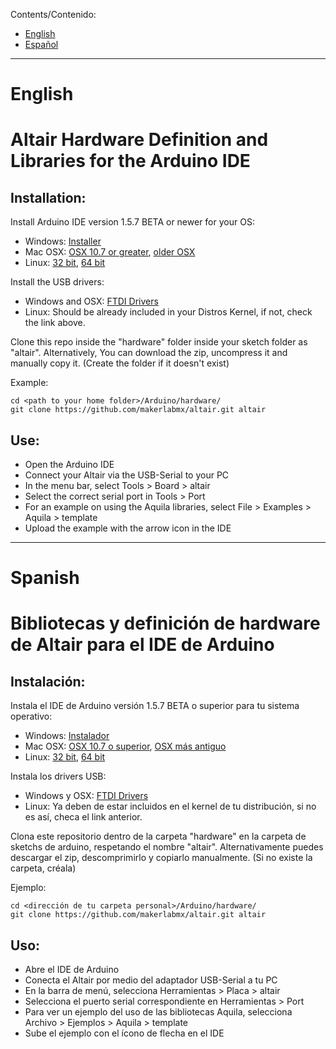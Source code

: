Contents/Contenido:
- [English](#user-content-english)
- [Español](#user-content-spanish)

* * *

# English
# Altair Hardware Definition and Libraries for the Arduino IDE

## Installation:

Install Arduino IDE version 1.5.7 BETA or newer for your OS:
- Windows: [Installer](http://downloads.arduino.cc/arduino-1.5.7-windows.exe)
- Mac OSX: [OSX 10.7 or greater](http://downloads.arduino.cc/arduino-1.5.7-macosx-java7-r2.zip), [older OSX](http://downloads.arduino.cc/arduino-1.5.7-macosx.zip)
- Linux: [32 bit](http://downloads.arduino.cc/arduino-1.5.7-linux32.tgz), [64 bit](http://downloads.arduino.cc/arduino-1.5.7-linux64.tgz)

Install the USB drivers:
- Windows and OSX: [FTDI Drivers](http://www.ftdichip.com/Drivers/VCP.htm)
- Linux: Should be already included in your Distros Kernel, if not, check the link above.

Clone this repo inside the "hardware" folder inside your sketch folder as "altair".
Alternatively, You can download the zip, uncompress it and manually copy it.
(Create the folder if it doesn't exist)

Example:
```
cd <path to your home folder>/Arduino/hardware/
git clone https://github.com/makerlabmx/altair.git altair
```

## Use:

- Open the Arduino IDE
- Connect your Altair via the USB-Serial to your PC
- In the menu bar, select Tools > Board > altair
- Select the correct serial port in Tools > Port
- For an example on using the Aquila libraries, select File > Examples > Aquila > template
- Upload the example with the arrow icon in the IDE

* * *

# Spanish
# Bibliotecas y definición de hardware de Altair para el IDE de Arduino

## Instalación:

Instala el IDE de Arduino versión 1.5.7 BETA o superior para tu sistema operativo:
- Windows: [Instalador](http://downloads.arduino.cc/arduino-1.5.7-windows.exe)
- Mac OSX: [OSX 10.7 o superior](http://downloads.arduino.cc/arduino-1.5.7-macosx-java7-r2.zip), [OSX más antiguo](http://downloads.arduino.cc/arduino-1.5.7-macosx.zip)
- Linux: [32 bit](http://downloads.arduino.cc/arduino-1.5.7-linux32.tgz), [64 bit](http://downloads.arduino.cc/arduino-1.5.7-linux64.tgz)

Instala los drivers USB:
- Windows y OSX: [FTDI Drivers](http://www.ftdichip.com/Drivers/VCP.htm)
- Linux: Ya deben de estar incluidos en el kernel de tu distribución, si no es así, checa el link anterior.

Clona este repositorio dentro de la carpeta "hardware" en la carpeta de sketchs de arduino, respetando el nombre "altair".
Alternativamente puedes descargar el zip, descomprimirlo y copiarlo manualmente.
(Si no existe la carpeta, créala)

Ejemplo:
```
cd <dirección de tu carpeta personal>/Arduino/hardware/
git clone https://github.com/makerlabmx/altair.git altair
```

## Uso:

- Abre el IDE de Arduino
- Conecta el Altair por medio del adaptador USB-Serial a tu PC
- En la barra de menú, selecciona Herramientas > Placa > altair
- Selecciona el puerto serial correspondiente en Herramientas > Port
- Para ver un ejemplo del uso de las bibliotecas Aquila, selecciona Archivo > Ejemplos > Aquila > template
- Sube el ejemplo con el ícono de flecha en el IDE
